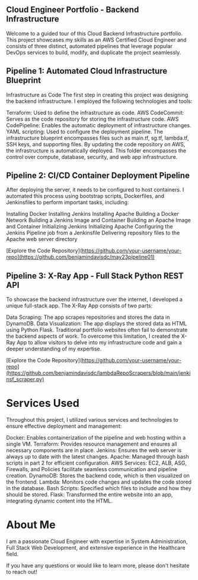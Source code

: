 ## Cloud Engineer Portfolio - Backend Infrastructure
Welcome to a guided tour of this Cloud Backend Infrastructure portfolio. This project showcases my skills as an AWS Certified Cloud Engineer and consists of three distinct, automated pipelines that leverage popular DevOps services to build, modify, and duplicate the project seamlessly.

## Pipeline 1: Automated Cloud Infrastructure Blueprint
Infrastructure as Code
The first step in creating this project was designing the backend infrastructure. I employed the following technologies and tools:

Terraform: Used to define the infrastructure as code.
AWS CodeCommit: Serves as the code repository for storing the infrastructure code.
AWS CodePipeline: Enables the automatic deployment of infrastructure changes.
YAML scripting: Used to configure the deployment pipeline.
The infrastructure blueprint encompasses files such as main.tf, sg.tf, lambda.tf, SSH keys, and supporting files. By updating the code repository on AWS, the infrastructure is automatically deployed. This folder encompasses the control over compute, database, security, and web app infrastructure.


## Pipeline 2: CI/CD Container Deployment Pipeline
After deploying the server, it needs to be configured to host containers. I automated this process using bootstrap scripts, Dockerfiles, and Jenkinsfiles to perform important tasks, including:

Installing Docker
Installing Jenkins
Installing Apache
Building a Docker Network
Building a Jenkins Image and Container
Building an Apache Image and Container
Initializing Jenkins
Initializing Apache
Configuring the Jenkins Pipeline job from a Jenkinsfile
Delivering repository files to the Apache web server directory

[Explore the Code Repository](https://github.com/your-username/your-repo](https://github.com/benjamindavisdc/may23pipeline01)

## Pipeline 3: X-Ray App - Full Stack Python REST API
To showcase the backend infrastructure over the internet, I developed a unique full-stack app. The X-Ray App consists of two parts:

Data Scraping: The app scrapes repositories and stores the data in DynamoDB.
Data Visualization: The app displays the stored data as HTML using Python Flask.
Traditional portfolio websites often fail to demonstrate the backend aspects of work. To overcome this limitation, I created the X-Ray App to allow visitors to delve into my infrastructure code and gain a deeper understanding of my expertise.

[Explore the Code Repository](https://github.com/your-username/your-repo](https://github.com/benjamindavisdc/lambdaRepoScrapers/blob/main/jenkinsf_scraper.py)

# Services Used
Throughout this project, I utilized various services and technologies to ensure effective deployment and management:

Docker: Enables containerization of the pipeline and web hosting within a single VM.
Terraform: Provides resource management and ensures all necessary components are in place.
Jenkins: Ensures the web server is always up to date with the latest changes.
Apache: Managed through bash scripts in part 2 for efficient configuration.
AWS Services: EC2, ALB, ASG, Firewalls, and Policies facilitate seamless communication and pipeline creation.
DynamoDB: Stores the backend code, which is then visualized on the frontend.
Lambda: Monitors code changes and updates the code stored in the database.
Bash Scripts: Specified which files to include and how they should be stored.
Flask: Transformed the entire website into an app, integrating dynamic content into the HTML.

# About Me
I am a passionate Cloud Engineer with expertise in System Administration, Full Stack Web Development, and extensive experience in the Healthcare field.

If you have any questions or would like to learn more, please don't hesitate to reach out!
